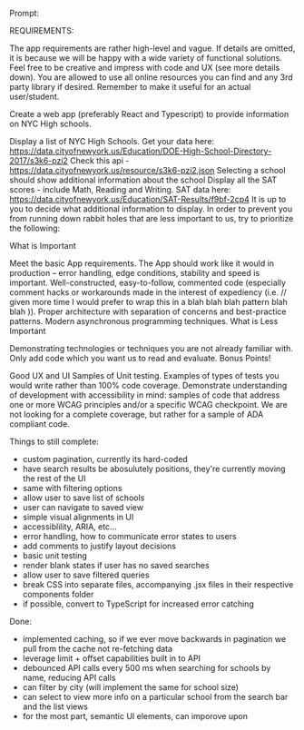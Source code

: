 Prompt: 

REQUIREMENTS:

The app requirements are rather high-level and vague. If details are omitted, it is because we will be happy with a wide variety of functional solutions. Feel free to be creative and impress with code and UX (see more details down). You are allowed to use all online resources you can find and any 3rd party library if desired. Remember to make it useful for an actual user/student.

Create a web app (preferably React and Typescript) to provide information on NYC High schools.

Display a list of NYC High Schools.
Get your data here: https://data.cityofnewyork.us/Education/DOE-High-School-Directory-2017/s3k6-pzi2
Check this api - https://data.cityofnewyork.us/resource/s3k6-pzi2.json
Selecting a school should show additional information about the school
Display all the SAT scores - include Math, Reading and Writing.
SAT data here: https://data.cityofnewyork.us/Education/SAT-Results/f9bf-2cp4
It is up to you to decide what additional information to display.
In order to prevent you from running down rabbit holes that are less important to us, try to prioritize the following:

What is Important

Meet the basic App requirements.
The App should work like it would in production – error handling, edge conditions, stability and speed is important.
Well-constructed, easy-to-follow, commented code (especially comment hacks or workarounds made in the interest of expediency (i.e. // given more time I would prefer to wrap this in a blah blah blah pattern blah blah )).
Proper architecture with separation of concerns and best-practice patterns.
Modern asynchronous programming techniques.
What is Less Important

Demonstrating technologies or techniques you are not already familiar with.
Only add code which you want us to read and evaluate.
Bonus Points!

Good UX and UI
Samples of Unit testing. Examples of types of tests you would write rather than 100% code coverage.
Demonstrate understanding of development with accessibility in mind: samples of code that address one or more WCAG principles and/or a specific WCAG checkpoint. We are not looking for a complete coverage, but rather for a sample of ADA compliant code.



Things to still complete: 

- custom pagination, currently its hard-coded
- have search results be abosulutely positions, they're currently moving the rest of the UI
- same with filtering options
- allow user to save list of schools
- user can navigate to saved view
- simple visual alignments in UI
- accessiblility, ARIA, etc...
- error handling, how to communicate error states to users
- add comments to justify layout decisions
- basic unit testing
- render blank states if user has no saved searches
- allow user to save filtered queries
- break CSS into separate files, accompanying .jsx files in their respective components folder
- if possible, convert to TypeScript for increased error catching

Done: 
- implemented caching, so if we ever move backwards in pagination we pull from the cache not re-fetching data
- leverage limit + offset capabilities built in to API
- debounced API calls every 500 ms when searching for schools by name, reducing API calls
- can filter by city (will implement the same for school size)
- can select to view more info on a particular school from the search bar and the list views
- for the most part, semantic UI elements, can imporove upon





